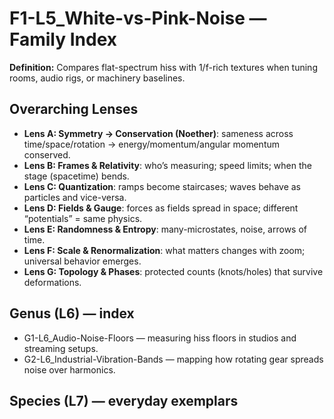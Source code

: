 # F1-L5_White-vs-Pink-Noise — Family Index
**Definition:** Compares flat-spectrum hiss with 1/f-rich textures when tuning rooms, audio rigs, or machinery baselines.
## Overarching Lenses

- **Lens A: Symmetry -> Conservation (Noether)**: sameness across time/space/rotation → energy/momentum/angular momentum conserved.
- **Lens B: Frames & Relativity**: who’s measuring; speed limits; when the stage (spacetime) bends.
- **Lens C: Quantization**: ramps become staircases; waves behave as particles and vice-versa.
- **Lens D: Fields & Gauge**: forces as fields spread in space; different “potentials” = same physics.
- **Lens E: Randomness & Entropy**: many-microstates, noise, arrows of time.
- **Lens F: Scale & Renormalization**: what matters changes with zoom; universal behavior emerges.
- **Lens G: Topology & Phases**: protected counts (knots/holes) that survive deformations.

## Genus (L6) — index
- G1-L6_Audio-Noise-Floors — measuring hiss floors in studios and streaming setups.
- G2-L6_Industrial-Vibration-Bands — mapping how rotating gear spreads noise over harmonics.
## Species (L7) — everyday exemplars
